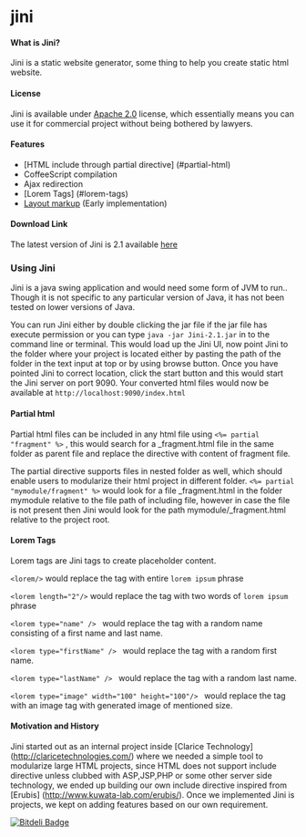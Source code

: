 # jini

#### What is Jini?

Jini is a static website generator, some thing to help you create static html website.

#### License

Jini is available under [Apache 2.0](http://opensource.org/licenses/Apache-2.0) license, which essentially means you can use it for commercial project without being bothered by lawyers. 

#### Features

* [HTML include through partial directive] (#partial-html)
* CoffeeScript compilation
* Ajax redirection
* [Lorem Tags] (#lorem-tags)
* [Layout markup](https://github.com/nitizkumar/jini/blob/master/layout.md)  (Early implementation) 

#### Download Link 

The latest version of Jini is 2.1 available [here](http://162.243.44.112/compose/Jini-2.1.jar)

### Using Jini

Jini is a java swing application and would need some form of JVM to run.. Though it is not specific to any particular version of Java, it has not been tested on lower versions of Java.

You can run Jini either by double clicking the jar file if the jar file has execute permission or you can type ```java -jar Jini-2.1.jar``` in to the command line or terminal. This would load up the Jini UI, now point Jini to the folder where your project is located either by pasting the path of the folder in the text input at top or by using browse button. Once you have pointed Jini to correct location, click the start button and this would start the Jini server on port 9090. Your converted html files would now be available at ``http://localhost:9090/index.html``


#### Partial html

Partial html files can be included in any html file using ```<%= partial "fragment" %>``` , this would search for a _fragment.html file in the same folder as parent file and replace the directive with content of fragment file.

The partial directive supports files in nested folder as well, which should enable users to modularize their html project in different folder. ```<%= partial "mymodule/fragment" %>```  would look for a file _fragment.html in the folder mymodule relative to the file path of including file, however in case the file is not present then Jini would look for the path mymodule/_fragment.html relative to the project root.


#### Lorem Tags

Lorem tags are Jini tags to create placeholder content.

```<lorem/>``` would replace the tag with entire ```lorem ipsum``` phrase

```<lorem length="2"/>``` would replace the tag with two words of  ```lorem ipsum``` phrase

```<lorem type="name" /> ``` would replace the tag with a random name consisting of a first name and last name.

```<lorem type="firstName" /> ``` would replace the tag with a random  first name.

```<lorem type="lastName" /> ``` would replace the tag with a random  last name.

```<lorem type="image" width="100" height="100"/> ``` would replace the tag with an image tag with generated image of mentioned size. 

#### Motivation and History

Jini started out as an internal project inside [Clarice Technology] (http://claricetechnologies.com/) where we needed a simple tool to modularize large HTML projects, since HTML does not support include directive unless clubbed with ASP,JSP,PHP or some other server side technology, we ended up building our own include directive inspired from [Erubis] (http://www.kuwata-lab.com/erubis/). Once we implemented Jini is projects, we kept on adding features based on our own requirement.



[![Bitdeli Badge](https://d2weczhvl823v0.cloudfront.net/nitizkumar/jini/trend.png)](https://bitdeli.com/free "Bitdeli Badge")


